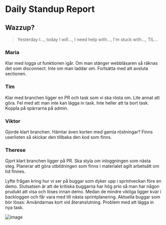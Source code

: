 # Daily Standup Report

## Wazzup?
> Yesterday I…, today I will…, I need help with…, I'm stuck with…, TIL…

### Maria
Klar med logga ut funktionen igår. Om man stänger webbläsaren så räknas det som disconnect. Inte om man laddar om. Fortsätta med att avsluta sectionen.

### Tim
Klar med branchen ligger en PR och task som vi ska rösta om. Lite annat att göra. Fel med att man inte kan lägga in task. Inte heller att ta bort task. Koppla på spärrarna på admin. 

### Viktor
Gjorde klart branchen. Hämtar även korten med gamla röstningar? Finns userlisten så skickar den tillbaka den kod som finns. 

### Therese
Gjort klart branchen ligger på PR. Ska styla om inloggningen som nästa steg. Planerar att göra utbildningen som finns i materialet agilt arbetsätt om tid finnes.  

Lyfte frågan kring hur vi ser på buggar som dyker upp i sprintveckan före en demo. Slutsatsen är att de kritiska buggarna har hög prio så man har någon prudukt att visa och löses innan demo. 
Medan de mindre viktiga ligger kvar i backloggen och får vara med till nästa sprintplanering. Aktuella buggar som bör lösas: Användarnas kort vid återanslutning. Problem med att lägga in nya task. 


![image](https://github.com/Medieinstitutet/fed22d-agila-planning-poker-klippan/assets/113335422/52fa1119-04ee-4d50-9ada-a8c3987ff336)

